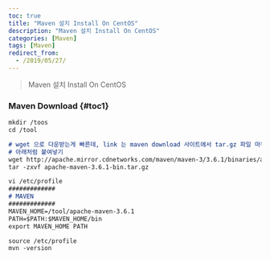 ```yaml
---
toc: true
title: "Maven 설치 Install On CentOS"
description: "Maven 설치 Install On CentOS"
categories: [Maven]
tags: [Maven]
redirect_from:
  - /2019/05/27/
---
```


> Maven 설치 Install On CentOS

### Maven Download {#toc1}

```md
mkdir /toos
cd /tool

# wget 으로 다운받는게 빠른데, link 는 maven download 사이트에서 tar.gz 파일 마우스 오른쪽버튼 클릭 후 "링크 복사" 하시고
# 아래처럼 붙여넣기
wget http://apache.mirror.cdnetworks.com/maven/maven-3/3.6.1/binaries/apache-maven-3.6.1-bin.tar.gz
tar -zxvf apache-maven-3.6.1-bin.tar.gz

vi /etc/profile
#############
# MAVEN
#############
MAVEN_HOME=/tool/apache-maven-3.6.1
PATH=$PATH:$MAVEN_HOME/bin
export MAVEN_HOME PATH

source /etc/profile
mvn -version
```



[^1]: This is a footnote.

[kramdown]: https://kramdown.gettalong.org/
[My Blog]: https://marindie.github.io